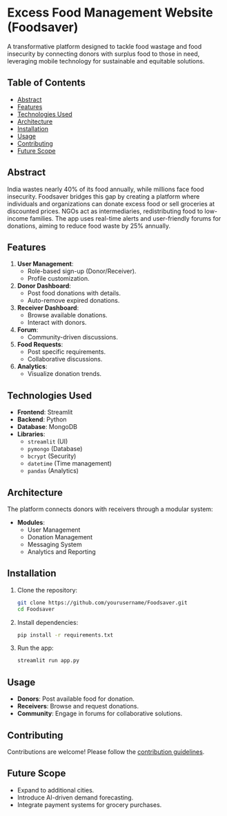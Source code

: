 # Excess Food Management Website (Foodsaver)

A transformative platform designed to tackle food wastage and food insecurity by connecting donors with surplus food to those in need, leveraging mobile technology for sustainable and equitable solutions.

## Table of Contents
- [Abstract](#abstract)
- [Features](#features)
- [Technologies Used](#technologies-used)
- [Architecture](#architecture)
- [Installation](#installation)
- [Usage](#usage)
- [Contributing](#contributing)
- [Future Scope](#future-scope)

## Abstract
India wastes nearly 40% of its food annually, while millions face food insecurity. Foodsaver bridges this gap by creating a platform where individuals and organizations can donate excess food or sell groceries at discounted prices. NGOs act as intermediaries, redistributing food to low-income families. The app uses real-time alerts and user-friendly forums for donations, aiming to reduce food waste by 25% annually.

## Features
1. **User Management**:
   - Role-based sign-up (Donor/Receiver).
   - Profile customization.
2. **Donor Dashboard**:
   - Post food donations with details.
   - Auto-remove expired donations.
3. **Receiver Dashboard**:
   - Browse available donations.
   - Interact with donors.
4. **Forum**:
   - Community-driven discussions.
5. **Food Requests**:
   - Post specific requirements.
   - Collaborative discussions.
6. **Analytics**:
   - Visualize donation trends.

## Technologies Used
- **Frontend**: Streamlit
- **Backend**: Python
- **Database**: MongoDB
- **Libraries**:
  - `streamlit` (UI)
  - `pymongo` (Database)
  - `bcrypt` (Security)
  - `datetime` (Time management)
  - `pandas` (Analytics)

## Architecture
The platform connects donors with receivers through a modular system:
- **Modules**:
  - User Management
  - Donation Management
  - Messaging System
  - Analytics and Reporting

## Installation
1. Clone the repository:
   ```bash
   git clone https://github.com/yourusername/Foodsaver.git
   cd Foodsaver
   ```
2. Install dependencies:
   ```bash
   pip install -r requirements.txt
   ```
3. Run the app:
   ```bash
   streamlit run app.py
   ```

## Usage
- **Donors**: Post available food for donation.
- **Receivers**: Browse and request donations.
- **Community**: Engage in forums for collaborative solutions.

## Contributing
Contributions are welcome! Please follow the [contribution guidelines](CONTRIBUTING.md).

## Future Scope
- Expand to additional cities.
- Introduce AI-driven demand forecasting.
- Integrate payment systems for grocery purchases.
